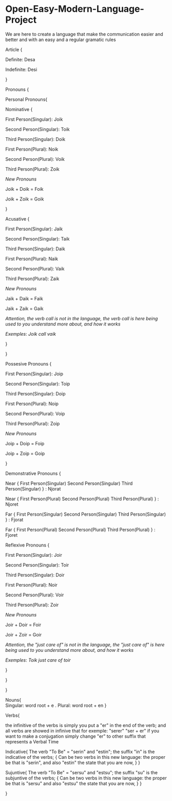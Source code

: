 # Open-Easy-Modern-Language-Project
We are here to create a language that make the communication easier and better and with an easy and a regular gramatic rules

Article
{
  
  
  
  Definite: Desa
  
  Indefinite: Desi
     
  
  
}

Pronouns
{


Personal Pronouns{


Nominative {


First Person(Singular):
Joik

Second Person(Singular):
Toik

Third Person(Singular):
Doik

First Person(Plural):
Noik

Second Person(Plural):
Voik

Third Person(Plural):
Zoik

*New Pronouns*

Joik + Doik = Foik

Joik + Zoik = Goik


}


Acusative {


First Person(Singular):
Jaik

Second Person(Singular):
Taik

Third Person(Singular):
Daik

First Person(Plural):
Naik

Second Person(Plural):
Vaik

Third Person(Plural):
Zaik

*New Pronouns*

Jaik + Daik = Faik

Jaik + Zaik = Gaik

*Attention, the verb call is not in the language, the verb call is here being used to you understand more about, and how it works*

*Exemples*: 
*Joik call vaik*

}

}


Possesive Pronouns {

First Person(Singular):
Joip

Second Person(Singular):
Toip

Third Person(Singular):
Doip

First Person(Plural):
Noip

Second Person(Plural):
Voip

Third Person(Plural):
Zoip

*New Pronouns*

Joip + Doip = Foip

Joip + Zoip = Goip

}


Demonstrative Pronouns {

Near
{ First Person(Singular)
  Second Person(Singular)
  Third Person(Singular) } :  Njorat


Near
{ First Person(Plural)
  Second Person(Plural)
  Third Person(Plural) } : Njoret


Far
{ First Person(Singular)
  Second Person(Singular)
  Third Person(Singular) } : Fjorat


Far
{ First Person(Plural)
  Second Person(Plural)
  Third Person(Plural) } : Fjoret




Reflexive Pronouns {

First Person(Singular):
Joir

Second Person(Singular):
Toir

Third Person(Singular):
Doir

First Person(Plural):
Noir

Second Person(Plural):
Voir

Third Person(Plural):
Zoir

*New Pronouns*

Joir + Doir = Foir

Joir + Zoir = Goir

*Attention, the "just care of" is not in the language, the "just care of" is here being used to you understand more about, and how it works*

*Exemples*: 
*Toik just care of toir*

}

}

}


Nouns{     
     Singular: word root + e
     .
     Plural: word root + en
   }


Verbs{

the infinitive of the verbs is simply you put a "er" in the end of the verb; and all verbs are showed in infinive that for exemple: "serer" "ser + er" if you want to make a conjugation simply change "er" to other suffix that represents a Verbal Time 

   Indicative{
             The verb "To Be" = "serin" and "estin"; the suffix "in" is the indicative of the verbs;
              {
              Can be two verbs in this new language: the proper be that is "serin", and also "estin" the state that you are now, 
              }
             }
             
   Sujuntive{
             The verb "To Be" = "sersu" and "estsu"; the suffix "su" is the subjuntive of the verbs;
              {
              Can be two verbs in this new language: the proper be that is "sersu" and also "estsu" the state that you are now, 
              }
            }

}
